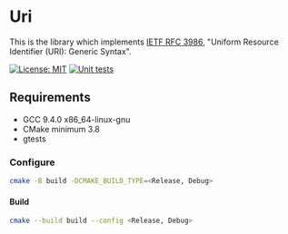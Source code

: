 # Uri

This is the library which implements [IETF RFC 3986](https://datatracker.ietf.org/doc/html/rfc3986), "Uniform Resource Identifier (URI): Generic Syntax".

[![License: MIT](https://img.shields.io/badge/License-MIT-yellow.svg)](https://opensource.org/licenses/MIT)
[![Unit tests](https://github.com/AlexandarDjordjevic/Uri/actions/workflows/Debug.yml/badge.svg)](https://github.com/AlexandarDjordjevic/Uri/actions/workflows/Debug.yml)

## Requirements

* GCC 9.4.0 x86_64-linux-gnu
* CMake minimum 3.8
* gtests 

### Configure

```bash
cmake -B build -DCMAKE_BUILD_TYPE=<Release, Debug>
```

#### Build

```bash
cmake --build build --config <Release, Debug>
```

